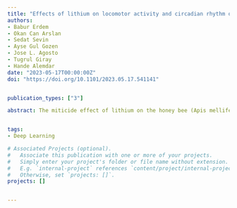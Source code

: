 ```yaml
---
title: "Effects of lithium on locomotor activity and circadian rhythm of honey bees"
authors:
- Babur Erdem
- Okan Can Arslan
- Sedat Sevin
- Ayse Gul Gozen
- Jose L. Agosto
- Tugrul Giray
- Hande Alemdar
date: "2023-05-17T00:00:00Z"
doi: "https://doi.org/10.1101/2023.05.17.541141"


publication_types: ["3"]

abstract: The miticide effect of lithium on the honey bee (Apis mellifera) parasite Varroa has been discovered. Varroa mite is considered the principal threat to bee health and, as a result, to pollination and food security. In this study, we investigated the behavioral effects of lithium on honey bees, specifically locomotor activity (LMA) level and circadian patterns of LMA, such as rhythmicity, and periodicity. Any effects of lithium on activity may be important for bee health since timing and daylight are critical for bee foraging and bee’s use of the sun compass for navigation and communication. Both acute and chronic lithium treatments affected the LMA of honey bees. The effect varies depending on light and dark conditions. Chronic treatment with lithium disrupted the rhythmicity and altered the period of the circadian rhythm. While the circadian period was not affected by the light condition in the control group, lithium treatment lengthened the period in constant light condition. Lithium decreased total LMA in a constant light condition where typically activity is increased and not under the dark condition, both in acute and chronic treatments. However, mortality in the high-dose lithium treatment group is higher in the dark environment in the acute experiment. Lithium is also the first-line therapy for bipolar disorder. This disorder causes excessively elevated activity called mania and circadian rhythm abnormalities. The effects of lithium on reducing light-induced activity and the circadian rhythm of bees are reminiscent of its stabilizing effect on activity and circadian rhythms in bipolar disorder treatment.


tags:
- Deep Learning

# Associated Projects (optional).
#   Associate this publication with one or more of your projects.
#   Simply enter your project's folder or file name without extension.
#   E.g. `internal-project` references `content/project/internal-project/index.md`.
#   Otherwise, set `projects: []`.
projects: []


---
```

